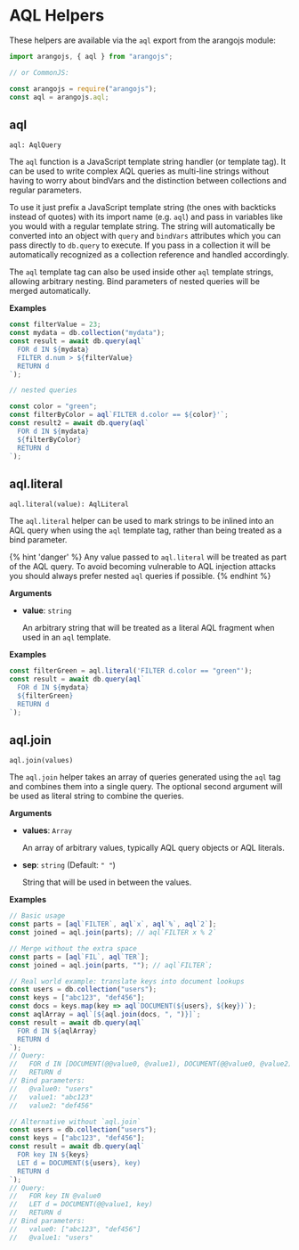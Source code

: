 <!-- don't edit here, it's from https://@github.com/arangodb/arangojs.git / docs/Drivers/ -->
# AQL Helpers

These helpers are available via the `aql` export from the arangojs module:

```js
import arangojs, { aql } from "arangojs";

// or CommonJS:

const arangojs = require("arangojs");
const aql = arangojs.aql;
```

## aql

`aql: AqlQuery`

The `aql` function is a JavaScript template string handler (or template tag).
It can be used to write complex AQL queries as multi-line strings without
having to worry about bindVars and the distinction between collections
and regular parameters.

To use it just prefix a JavaScript template string (the ones with backticks
instead of quotes) with its import name (e.g. `aql`) and pass in variables
like you would with a regular template string. The string will automatically
be converted into an object with `query` and `bindVars` attributes which you
can pass directly to `db.query` to execute. If you pass in a collection it
will be automatically recognized as a collection reference
and handled accordingly.

The `aql` template tag can also be used inside other `aql` template strings,
allowing arbitrary nesting. Bind parameters of nested queries will be merged
automatically.

**Examples**

```js
const filterValue = 23;
const mydata = db.collection("mydata");
const result = await db.query(aql`
  FOR d IN ${mydata}
  FILTER d.num > ${filterValue}
  RETURN d
`);

// nested queries

const color = "green";
const filterByColor = aql`FILTER d.color == ${color}'`;
const result2 = await db.query(aql`
  FOR d IN ${mydata}
  ${filterByColor}
  RETURN d
`);
```

## aql.literal

`aql.literal(value): AqlLiteral`

The `aql.literal` helper can be used to mark strings to be inlined into an AQL
query when using the `aql` template tag, rather than being treated as a bind
parameter.

{% hint 'danger' %}
Any value passed to `aql.literal` will be treated as part of the AQL query.
To avoid becoming vulnerable to AQL injection attacks you should always prefer
nested `aql` queries if possible.
{% endhint %}

**Arguments**

- **value**: `string`

  An arbitrary string that will be treated as a literal AQL fragment when used
  in an `aql` template.

**Examples**

```js
const filterGreen = aql.literal('FILTER d.color == "green"');
const result = await db.query(aql`
  FOR d IN ${mydata}
  ${filterGreen}
  RETURN d
`);
```

## aql.join

`aql.join(values)`

The `aql.join` helper takes an array of queries generated using the `aql` tag
and combines them into a single query. The optional second argument will be
used as literal string to combine the queries.

**Arguments**

- **values**: `Array`

  An array of arbitrary values, typically AQL query objects or AQL literals.

- **sep**: `string` (Default: `" "`)

  String that will be used in between the values.

**Examples**

```js
// Basic usage
const parts = [aql`FILTER`, aql`x`, aql`%`, aql`2`];
const joined = aql.join(parts); // aql`FILTER x % 2`

// Merge without the extra space
const parts = [aql`FIL`, aql`TER`];
const joined = aql.join(parts, ""); // aql`FILTER`;

// Real world example: translate keys into document lookups
const users = db.collection("users");
const keys = ["abc123", "def456"];
const docs = keys.map(key => aql`DOCUMENT(${users}, ${key})`);
const aqlArray = aql`[${aql.join(docs, ", ")}]`;
const result = await db.query(aql`
  FOR d IN ${aqlArray}
  RETURN d
`);
// Query:
//   FOR d IN [DOCUMENT(@@value0, @value1), DOCUMENT(@@value0, @value2)]
//   RETURN d
// Bind parameters:
//   @value0: "users"
//   value1: "abc123"
//   value2: "def456"

// Alternative without `aql.join`
const users = db.collection("users");
const keys = ["abc123", "def456"];
const result = await db.query(aql`
  FOR key IN ${keys}
  LET d = DOCUMENT(${users}, key)
  RETURN d
`);
// Query:
//   FOR key IN @value0
//   LET d = DOCUMENT(@@value1, key)
//   RETURN d
// Bind parameters:
//   value0: ["abc123", "def456"]
//   @value1: "users"
```
